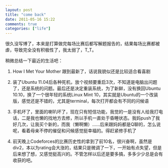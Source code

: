 ```yaml
---
layout: post
title: "come back"
date: 2011-05-16 15:22
comments: true
categories: ["life"]
---
```


很久没写博了，本来是打算做完每场比赛后都写解题报告的，结果每场比赛都被虐，导致完全没有积极性了，我太弱了，T_T。

稍微总结一下最近的生活吧：

1. How I Met Your Mother 跟到最新了，话说我貌似还是比较适合看喜剧

2. 装了Ubuntu 11.04后各种死机，放个视频要重启3次，不知道是电脑出问题了，还是系统的问题。最后还是决定重装系统，为了新鲜，没有换回Ubuntu 10.10，换了一个很年轻的系统Linux Mint 10，其实就是Ubuntu的一个改装版，感觉还是不错的，尤其是terminal，每次打开都会有不同的问候语

3. 手机坏了，里面的喇叭坏了，现在只有短信功能，我觉的一是没有人给我打电话，二是我也懒的找地方去修，所以手机一直处于昏睡状态。我妈push了我好几次，让我买个新的，而我（懒啊懒）......后来跟妈妈都是Q聊的，怎么说呢，看着母亲不停的催促和问候感觉挺幸福的。得赶紧修手机了

4. 前天晚上Codeforces的比赛历史性的拿到了前10名，很兴奋啊，虽然是div2，本以为rating会大涨的，结果只是微调了一下，一开始有点失望，但是后来想了想，又感觉挺高兴的。不管怎样以后还是要多搞，多多少少总是会有收获的吧。

